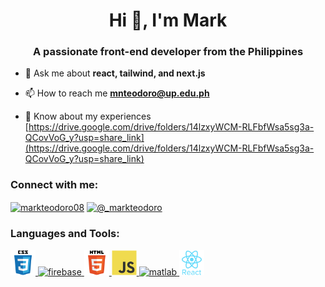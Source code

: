 <h1 align="center">Hi 👋, I'm Mark</h1>
<h3 align="center">A passionate front-end developer from the Philippines</h3>

- 💬 Ask me about **react, tailwind, and next.js**

- 📫 How to reach me **mnteodoro@up.edu.ph**

- 📄 Know about my experiences [https://drive.google.com/drive/folders/14lzxyWCM-RLFbfWsa5sg3a-QCovVoG_y?usp=share_link](https://drive.google.com/drive/folders/14lzxyWCM-RLFbfWsa5sg3a-QCovVoG_y?usp=share_link)

<h3 align="left">Connect with me:</h3>
<p align="left">
<a href="https://fb.com/markteodoro08" target="blank"><img align="center" src="https://raw.githubusercontent.com/rahuldkjain/github-profile-readme-generator/master/src/images/icons/Social/facebook.svg" alt="markteodoro08" height="30" width="40" /></a>
<a href="https://instagram.com/@_markteodoro" target="blank"><img align="center" src="https://raw.githubusercontent.com/rahuldkjain/github-profile-readme-generator/master/src/images/icons/Social/instagram.svg" alt="@_markteodoro" height="30" width="40" /></a>
</p>

<h3 align="left">Languages and Tools:</h3>
<p align="left"> <a href="https://www.w3schools.com/css/" target="_blank" rel="noreferrer"> <img src="https://raw.githubusercontent.com/devicons/devicon/master/icons/css3/css3-original-wordmark.svg" alt="css3" width="40" height="40"/> </a> <a href="https://firebase.google.com/" target="_blank" rel="noreferrer"> <img src="https://www.vectorlogo.zone/logos/firebase/firebase-icon.svg" alt="firebase" width="40" height="40"/> </a> <a href="https://www.w3.org/html/" target="_blank" rel="noreferrer"> <img src="https://raw.githubusercontent.com/devicons/devicon/master/icons/html5/html5-original-wordmark.svg" alt="html5" width="40" height="40"/> </a> <a href="https://developer.mozilla.org/en-US/docs/Web/JavaScript" target="_blank" rel="noreferrer"> <img src="https://raw.githubusercontent.com/devicons/devicon/master/icons/javascript/javascript-original.svg" alt="javascript" width="40" height="40"/> </a> <a href="https://www.mathworks.com/" target="_blank" rel="noreferrer"> <img src="https://upload.wikimedia.org/wikipedia/commons/2/21/Matlab_Logo.png" alt="matlab" width="40" height="40"/> </a> <a href="https://reactjs.org/" target="_blank" rel="noreferrer"> <img src="https://raw.githubusercontent.com/devicons/devicon/master/icons/react/react-original-wordmark.svg" alt="react" width="40" height="40"/> </a> </p>

